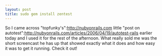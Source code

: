 ```yaml
--- 
layout: post
title: sudo gem install zentest
---
```

So I came across "topfunky's":http://nubyonrails.com little "post on autotest":http://nubyonrails.com/articles/2006/04/19/autotest-rails earlier today and I used it for the rest of the afternoon.  What really sold me was the short screencast he has up that showed exactly what it does and how easy it was to get it running.  Check it out!
